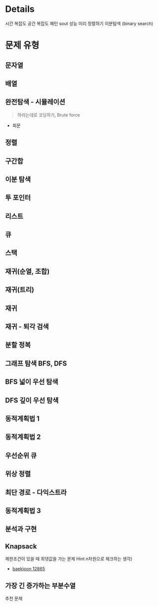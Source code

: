 
# Details
시간 복잡도
공간 복잡도
패턴
sout 성능
미리 정렬하기
이분탐색 (binary search)


# 문제 유형
## 문자열
## 배열
## 완전탐색 - 시뮬레이션
> 하라는데로 코딩하기, Brute force
- 회문
## 정렬
## 구간합
## 이분 탐색
## 투 포인터
## 리스트

## 큐
## 스택
## 재귀(순열, 조합)
## 재귀(트리)
## 재귀
## 재귀 - 퇴각 검색
## 분할 정복

## 그래프 탐색 BFS, DFS
## BFS 넓이 우선 탐색
## DFS 깊이 우선 탐색
## 동적계획법 1
## 동적계획법 2

## 우선순위 큐
## 위상 정렬
## 최단 경로 - 다익스트라
## 동적계획법 3
## 분석과 구현



## Knapsack
제한조건이 있을 때 최댓값을 가는 문제 Hint n차원으로 체크하는 생각)
- [baekjoon 12865](https://www.acmicpc.net/problem/12865)


## 가장 긴 증가하는 부분수열



추천 문제


